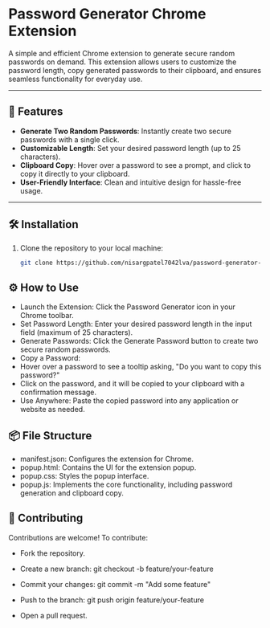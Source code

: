 # Password Generator Chrome Extension

A simple and efficient Chrome extension to generate secure random passwords on demand. This extension allows users to customize the password length, copy generated passwords to their clipboard, and ensures seamless functionality for everyday use.

---

## 🚀 Features
- **Generate Two Random Passwords**: Instantly create two secure passwords with a single click.
- **Customizable Length**: Set your desired password length (up to 25 characters).
- **Clipboard Copy**: Hover over a password to see a prompt, and click to copy it directly to your clipboard.
- **User-Friendly Interface**: Clean and intuitive design for hassle-free usage.

---

## 🛠️ Installation
1. Clone the repository to your local machine:
   ```bash
   git clone https://github.com/nisargpatel7042lva/password-generator-extension.git

## ⚙️ How to Use

- Launch the Extension: Click the Password Generator icon in your Chrome toolbar.
- Set Password Length: Enter your desired password length in the input field (maximum of 25 characters).
- Generate Passwords: Click the Generate Password button to create two secure random passwords.
- Copy a Password:
- Hover over a password to see a tooltip asking, "Do you want to copy this password?"
- Click on the password, and it will be copied to your clipboard with a confirmation message.
- Use Anywhere: Paste the copied password into any application or website as needed.

## 📦 File Structure
- manifest.json: Configures the extension for Chrome.
- popup.html: Contains the UI for the extension popup.
- popup.css: Styles the popup interface.
- popup.js: Implements the core functionality, including password generation and clipboard copy.

## 🤝 Contributing
Contributions are welcome! To contribute:

- Fork the repository.

- Create a new branch:
git checkout -b feature/your-feature

- Commit your changes:
git commit -m "Add some feature"

- Push to the branch:
git push origin feature/your-feature

- Open a pull request.

